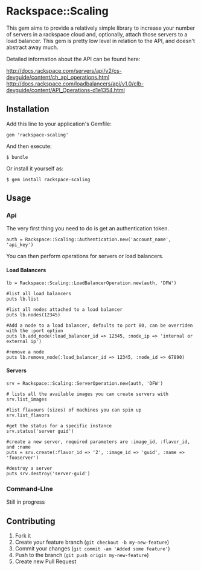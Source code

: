 # Rackspace::Scaling

This gem aims to provide a relatively simple library to increase your number of servers in a rackspace cloud and, optionally, attach those servers to a load balancer.  This gem is pretty low level in relation to the API, and doesn't abstract away much.

Detailed information about the API can be found  here:

http://docs.rackspace.com/servers/api/v2/cs-devguide/content/ch_api_operations.html
http://docs.rackspace.com/loadbalancers/api/v1.0/clb-devguide/content/API_Operations-d1e1354.html

## Installation

Add this line to your application's Gemfile:

    gem 'rackspace-scaling'

And then execute:

    $ bundle

Or install it yourself as:

    $ gem install rackspace-scaling

## Usage

### Api

The very first thing you need to do is get an authentication token.

    auth = Rackspace::Scaling::Authentication.new('account_name', 'api_key')

You can then perform operations for servers or load balancers.

#### Load Balancers

    lb = Rackspace::Scaling::LoadBalancerOperation.new(auth, 'DFW')

    #list all load balancers
    puts lb.list

    #list all nodes attached to a load balancer
    puts lb.nodes(12345)

    #Add a node to a load balancer, defaults to port 80, can be overriden with the :port option
    puts lb.add_node(:load_balancer_id => 12345, :node_ip => 'internal or external ip')

    #remove a node
    puts lb.remove_node(:load_balancer_id => 12345, :node_id => 67890)
    
#### Servers
    srv = Rackspace::Scaling::ServerOperation.new(auth, 'DFW')

    # lists all the available images you can create servers with
    srv.list_images

    #list flavours (sizes) of machines you can spin up
    srv.list_flavors

    #get the status for a specific instance
    srv.status('server guid')

    #create a new server, required parameters are :image_id, :flavor_id, and :name
    puts = srv.create(:flavor_id => '2', :image_id => 'guid', :name => 'fooserver')

    #destroy a server
    puts srv.destroy('server-guid')

### Command-LIne

Still in progress

## Contributing

1. Fork it
2. Create your feature branch (`git checkout -b my-new-feature`)
3. Commit your changes (`git commit -am 'Added some feature'`)
4. Push to the branch (`git push origin my-new-feature`)
5. Create new Pull Request
